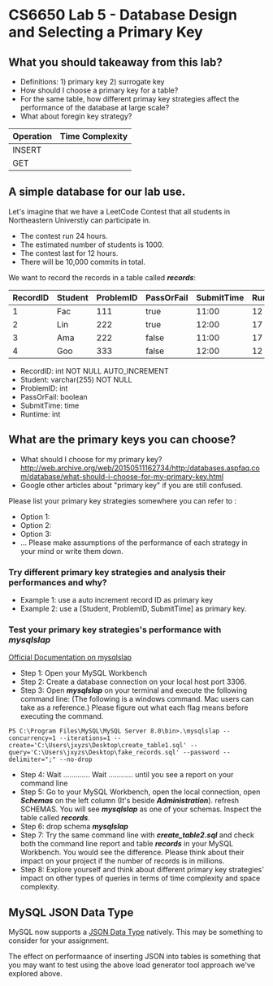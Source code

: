 # CS6650 Lab 5 - Database Design and Selecting a Primary Key

## What you should takeaway from this lab?
- Definitions: 1) primary key 2) surrogate key
- How should I choose a primary key for a table?
- For the same table, how different primay key strategies affect the performance of the database at large scale?
- What about foregin key strategy?

| Operation | Time Complexity |
|-----------|-----------------|
| INSERT    |                 |
| GET       |                 |

## A simple database for our lab use.
Let's imagine that we have a LeetCode Contest that all students in Northeastern Universtiy can participate in.
- The contest run 24 hours. 
- The estimated number of students is 1000.
- The contest last for 12 hours.
- There will be 10,000 commits in total.

We want to record the records in a table called ***records***:

| RecordID | Student | ProblemID | PassOrFail | SubmitTime | Runtime |
|----------|---------|-----------|------------|------------|---------|
| 1        | Fac     | 111       | true       | 11:00      | 12      |
| 2        | Lin     | 222       | true       | 12:00      | 17      |
| 3        | Ama     | 222       | false      | 11:00      | 17      |
| 4        | Goo     | 333       | false      | 12:00      | 12      |

- RecordID: int NOT NULL AUTO_INCREMENT
- Student: varchar(255) NOT NULL
- ProblemID: int
- PassOrFail: boolean
- SubmitTime: time
- Runtime: int

## What are the primary keys you can choose?
- What should I choose for my primary key?
http://web.archive.org/web/20150511162734/http:/databases.aspfaq.com/database/what-should-i-choose-for-my-primary-key.html
- Google other articles about "primary key" if you are still confused.

Please list your primary key strategies somewhere you can refer to :
- Option 1:
- Option 2:
- Option 3:
- ...
Please make assumptions of the performance of each strategy in your mind or write them down.

### Try different primary key strategies and analysis their performances and why?
- Example 1: use a auto increment record ID as primary key
- Example 2: use a [Student, ProblemID, SubmitTime] as primary key.

### Test your primary key strategies's performance with ***mysqlslap***
[Official Documentation on mysqlslap](https://dev.mysql.com/doc/refman/8.0/en/mysqlslap.html)
- Step 1: Open your MySQL Workbench
- Step 2: Create a database connection on your local host port 3306.
- Step 3: Open ***mysqlslap*** on your terminal and execute the following command line:
(The following is a windows command. Mac users can take as a reference.)
Please figure out what each flag means before executing the command.
```
PS C:\Program Files\MySQL\MySQL Server 8.0\bin>.\mysqlslap --concurrency=1 --iterations=1 --create='C:\Users\jxyzs\Desktop\create_table1.sql' --query='C:\Users\jxyzs\Desktop\fake_records.sql' --password --delimiter=";" --no-drop
```
- Step 4: Wait ............. Wait ............ until you see a report on your command line
- Step 5: Go to your MySQL Workbench, open the local connection, open ***Schemas*** on the left column (It's beside ***Administration***). refresh SCHEMAS. You will see ***mysqlslap*** as one of your schemas. Inspect the table called ***records***. 
- Step 6: drop schema ***mysqlslap***
- Step 7: Try the same command line with ***create_table2.sql*** and check both the command line report and table ***records*** in your MySQL Workbench. You would see the difference. Please think about their impact on your project if the number of records is in millions. 
- Step 8: Explore yourself and think about different primary key strategies' impact on other types of queries in terms of time complexity and space complexity.


## MySQL JSON Data Type
MySQL now supports a [JSON Data Type](https://dev.mysql.com/doc/refman/5.7/en/json.html) natively. This may be something to consider for your assignment.

The effect on performaance of inserting JSON into tables is something that you may want to test using the above load generator tool approach we've explored above.